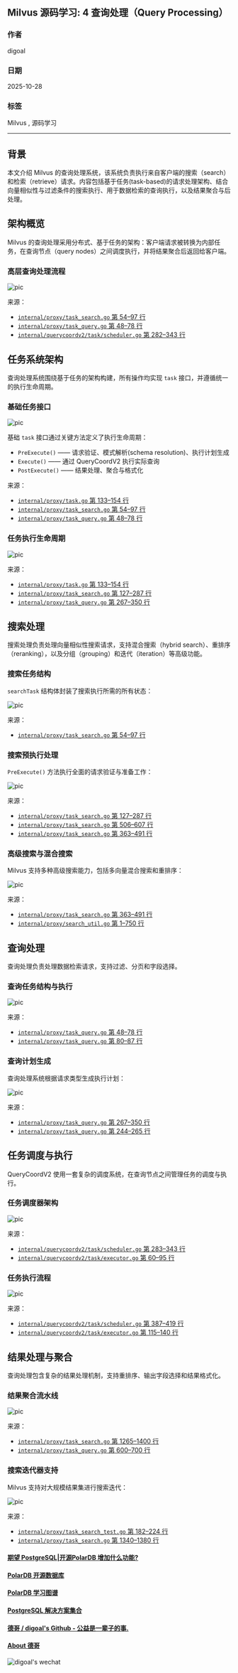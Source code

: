 ## Milvus 源码学习: 4 查询处理（Query Processing）  
                                          
### 作者                                         
digoal                                        
                                       
### 日期                                      
2025-10-28                                      
                                        
### 标签                                        
Milvus , 源码学习                                         
                                        
----                                        
                                        
## 背景                                     
本文介绍 Milvus 的查询处理系统，该系统负责执行来自客户端的搜索（search）和检索（retrieve）请求。内容包括基于任务(task-based)的请求处理架构、结合向量相似性与过滤条件的搜索执行、用于数据检索的查询执行，以及结果聚合与后处理。  
  
## 架构概览  
  
Milvus 的查询处理采用分布式、基于任务的架构：客户端请求被转换为内部任务，在查询节点（query nodes）之间调度执行，并将结果聚合后返回给客户端。  
  
### 高层查询处理流程  
![pic](20251028_08_pic_001.jpg)    
  
来源：    
- [`internal/proxy/task_search.go` 第 54–97 行](https://github.com/milvus-io/milvus/blob/18371773/internal/proxy/task_search.go#L54-L97)    
- [`internal/proxy/task_query.go` 第 48–78 行](https://github.com/milvus-io/milvus/blob/18371773/internal/proxy/task_query.go#L48-L78)    
- [`internal/querycoordv2/task/scheduler.go` 第 282–343 行](https://github.com/milvus-io/milvus/blob/18371773/internal/querycoordv2/task/scheduler.go#L282-L343)  
  
## 任务系统架构  
  
查询处理系统围绕基于任务的架构构建，所有操作均实现 `task` 接口，并遵循统一的执行生命周期。  
  
### 基础任务接口  
  
![pic](20251028_08_pic_002.jpg)    
  
基础 `task` 接口通过关键方法定义了执行生命周期：  
  
- `PreExecute()` —— 请求验证、模式解析(schema resolution)、执行计划生成    
- `Execute()` —— 通过 QueryCoordV2 执行实际查询    
- `PostExecute()` —— 结果处理、聚合与格式化    
  
来源：    
- [`internal/proxy/task.go` 第 133–154 行](https://github.com/milvus-io/milvus/blob/18371773/internal/proxy/task.go#L133-L154)    
- [`internal/proxy/task_search.go` 第 54–97 行](https://github.com/milvus-io/milvus/blob/18371773/internal/proxy/task_search.go#L54-L97)    
- [`internal/proxy/task_query.go` 第 48–78 行](https://github.com/milvus-io/milvus/blob/18371773/internal/proxy/task_query.go#L48-L78)  
  
### 任务执行生命周期  
  
![pic](20251028_08_pic_003.jpg)    
  
来源：    
- [`internal/proxy/task.go` 第 133–154 行](https://github.com/milvus-io/milvus/blob/18371773/internal/proxy/task.go#L133-L154)    
- [`internal/proxy/task_search.go` 第 127–287 行](https://github.com/milvus-io/milvus/blob/18371773/internal/proxy/task_search.go#L127-L287)    
- [`internal/proxy/task_query.go` 第 267–350 行](https://github.com/milvus-io/milvus/blob/18371773/internal/proxy/task_query.go#L267-L350)  
  
## 搜索处理  
  
搜索处理负责处理向量相似性搜索请求，支持混合搜索（hybrid search）、重排序（reranking），以及分组（grouping）和迭代（iteration）等高级功能。  
  
### 搜索任务结构  
  
`searchTask` 结构体封装了搜索执行所需的所有状态：  
  
![pic](20251028_08_pic_004.jpg)    
  
来源：    
- [`internal/proxy/task_search.go` 第 54–97 行](https://github.com/milvus-io/milvus/blob/18371773/internal/proxy/task_search.go#L54-L97)  
  
### 搜索预执行处理  
  
`PreExecute()` 方法执行全面的请求验证与准备工作：  
  
![pic](20251028_08_pic_005.jpg)    
  
来源：    
- [`internal/proxy/task_search.go` 第 127–287 行](https://github.com/milvus-io/milvus/blob/18371773/internal/proxy/task_search.go#L127-L287)    
- [`internal/proxy/task_search.go` 第 506–607 行](https://github.com/milvus-io/milvus/blob/18371773/internal/proxy/task_search.go#L506-L607)    
- [`internal/proxy/task_search.go` 第 363–491 行](https://github.com/milvus-io/milvus/blob/18371773/internal/proxy/task_search.go#L363-L491)  
  
### 高级搜索与混合搜索  
  
Milvus 支持多种高级搜索能力，包括多向量混合搜索和重排序：  
  
![pic](20251028_08_pic_006.jpg)    
  
来源：    
- [`internal/proxy/task_search.go` 第 363–491 行](https://github.com/milvus-io/milvus/blob/18371773/internal/proxy/task_search.go#L363-L491)    
- [`internal/proxy/search_util.go` 第 1–750 行](https://github.com/milvus-io/milvus/blob/18371773/internal/proxy/search_util.go#L1-L750)  
  
## 查询处理  
  
查询处理负责处理数据检索请求，支持过滤、分页和字段选择。  
  
### 查询任务结构与执行  
  
![pic](20251028_08_pic_007.jpg)    
  
来源：    
- [`internal/proxy/task_query.go` 第 48–78 行](https://github.com/milvus-io/milvus/blob/18371773/internal/proxy/task_query.go#L48-L78)    
- [`internal/proxy/task_query.go` 第 80–87 行](https://github.com/milvus-io/milvus/blob/18371773/internal/proxy/task_query.go#L80-L87)  
  
### 查询计划生成  
  
查询处理系统根据请求类型生成执行计划：  
  
![pic](20251028_08_pic_008.jpg)    
  
来源：    
- [`internal/proxy/task_query.go` 第 267–350 行](https://github.com/milvus-io/milvus/blob/18371773/internal/proxy/task_query.go#L267-L350)    
- [`internal/proxy/task_query.go` 第 244–265 行](https://github.com/milvus-io/milvus/blob/18371773/internal/proxy/task_query.go#L244-L265)  
  
## 任务调度与执行  
  
QueryCoordV2 使用一套复杂的调度系统，在查询节点之间管理任务的调度与执行。  
  
### 任务调度器架构  
  
![pic](20251028_08_pic_009.jpg)    
  
来源：    
- [`internal/querycoordv2/task/scheduler.go` 第 283–343 行](https://github.com/milvus-io/milvus/blob/18371773/internal/querycoordv2/task/scheduler.go#L283-L343)    
- [`internal/querycoordv2/task/executor.go` 第 60–95 行](https://github.com/milvus-io/milvus/blob/18371773/internal/querycoordv2/task/executor.go#L60-L95)  
  
### 任务执行流程  
  
![pic](20251028_08_pic_010.jpg)    
  
来源：    
- [`internal/querycoordv2/task/scheduler.go` 第 387–419 行](https://github.com/milvus-io/milvus/blob/18371773/internal/querycoordv2/task/scheduler.go#L387-L419)    
- [`internal/querycoordv2/task/executor.go` 第 115–140 行](https://github.com/milvus-io/milvus/blob/18371773/internal/querycoordv2/task/executor.go#L115-L140)  
  
## 结果处理与聚合  
  
查询处理包含复杂的结果处理机制，支持重排序、输出字段选择和结果格式化。  
  
### 结果聚合流水线  
  
![pic](20251028_08_pic_011.jpg)    
  
来源：    
- [`internal/proxy/task_search.go` 第 1265–1400 行](https://github.com/milvus-io/milvus/blob/18371773/internal/proxy/task_search.go#L1265-L1400)    
- [`internal/proxy/task_query.go` 第 600–700 行](https://github.com/milvus-io/milvus/blob/18371773/internal/proxy/task_query.go#L600-L700)  
  
### 搜索迭代器支持  
  
Milvus 支持对大规模结果集进行搜索迭代：  
  
![pic](20251028_08_pic_012.jpg)    
  
来源：    
- [`internal/proxy/task_search_test.go` 第 182–224 行](https://github.com/milvus-io/milvus/blob/18371773/internal/proxy/task_search_test.go#L182-L224)    
- [`internal/proxy/task_search.go` 第 1340–1380 行](https://github.com/milvus-io/milvus/blob/18371773/internal/proxy/task_search.go#L1340-L1380)  
  
      
#### [期望 PostgreSQL|开源PolarDB 增加什么功能?](https://github.com/digoal/blog/issues/76 "269ac3d1c492e938c0191101c7238216")
  
  
#### [PolarDB 开源数据库](https://openpolardb.com/home "57258f76c37864c6e6d23383d05714ea")
  
  
#### [PolarDB 学习图谱](https://www.aliyun.com/database/openpolardb/activity "8642f60e04ed0c814bf9cb9677976bd4")
  
  
#### [PostgreSQL 解决方案集合](../201706/20170601_02.md "40cff096e9ed7122c512b35d8561d9c8")
  
  
#### [德哥 / digoal's Github - 公益是一辈子的事.](https://github.com/digoal/blog/blob/master/README.md "22709685feb7cab07d30f30387f0a9ae")
  
  
#### [About 德哥](https://github.com/digoal/blog/blob/master/me/readme.md "a37735981e7704886ffd590565582dd0")
  
  
![digoal's wechat](../pic/digoal_weixin.jpg "f7ad92eeba24523fd47a6e1a0e691b59")
  
